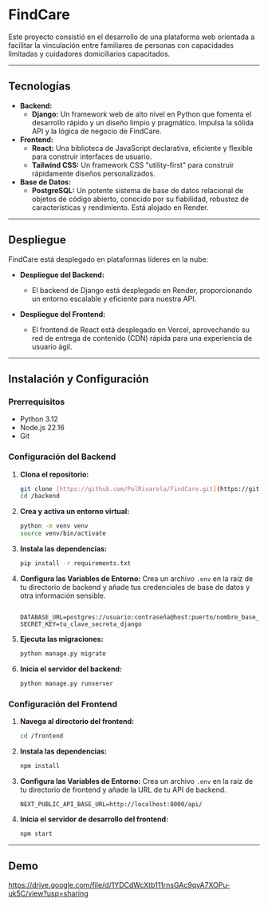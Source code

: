 # FindCare

Este proyecto consistió en el desarrollo de una plataforma web orientada a facilitar la vinculación entre familiares de personas con capacidades limitadas y cuidadores domiciliarios capacitados.

---

## Tecnologías

* **Backend:**
    * **Django:** Un framework web de alto nivel en Python que fomenta el desarrollo rápido y un diseño limpio y pragmático. Impulsa la sólida API y la lógica de negocio de FindCare.
* **Frontend:**
    * **React:** Una biblioteca de JavaScript declarativa, eficiente y flexible para construir interfaces de usuario.
    * **Tailwind CSS:** Un framework CSS "utility-first" para construir rápidamente diseños personalizados.
* **Base de Datos:**
    * **PostgreSQL:** Un potente sistema de base de datos relacional de objetos de código abierto, conocido por su fiabilidad, robustez de características y rendimiento. Está alojado en Render.

---

## Despliegue

FindCare está desplegado en plataformas líderes en la nube:

* **Despliegue del Backend:**
    * El backend de Django está desplegado en Render, proporcionando un entorno escalable y eficiente para nuestra API.

* **Despliegue del Frontend:**
    * El frontend de React está desplegado en Vercel, aprovechando su red de entrega de contenido (CDN) rápida para una experiencia de usuario ágil.

---

## Instalación y Configuración

### Prerrequisitos

* Python 3.12
* Node.js 22.16
* Git

### Configuración del Backend

1.  **Clona el repositorio:**
    ```bash
    git clone [https://github.com/PolRivarola/FindCare.git](https://github.com/PolRivarola/FindCare.git)
    cd /backend 
    ```
2.  **Crea y activa un entorno virtual:**
    ```bash
    python -m venv venv
    source venv/bin/activate
    ```
3.  **Instala las dependencias:**
    ```bash
    pip install -r requirements.txt
    ```
4.  **Configura las Variables de Entorno:**
    Crea un archivo `.env` en la raíz de tu directorio de backend y añade tus credenciales de base de datos y otra información sensible.
    ```
    
    DATABASE_URL=postgres://usuario:contraseña@host:puerto/nombre_base_datos
    SECRET_KEY=tu_clave_secreta_django
    
    ```
5.  **Ejecuta las migraciones:**
    ```bash
    python manage.py migrate
    ```
6.  **Inicia el servidor del backend:**
    ```bash
    python manage.py runserver
    ```

### Configuración del Frontend

1.  **Navega al directorio del frontend:**
    ```bash
    cd /frontend
    ```
2.  **Instala las dependencias:**
    ```bash
    npm install
    ```
3.  **Configura las Variables de Entorno:**
    Crea un archivo `.env` en la raíz de tu directorio de frontend y añade la URL de tu API de backend.
    ```
    NEXT_PUBLIC_API_BASE_URL=http://localhost:8000/api/
    ```
4.  **Inicia el servidor de desarrollo del frontend:**
    ```bash
    npm start
    ```

---
## Demo
https://drive.google.com/file/d/1YDCdWcXtb111rnsGAc9qyA7XOPu-uk5C/view?usp=sharing

